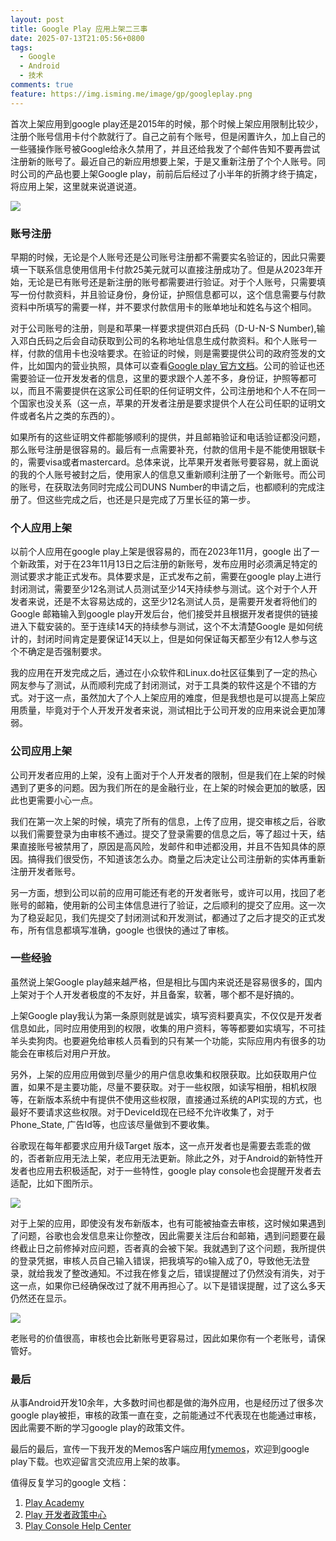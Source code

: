 ```yaml
---
layout: post
title: Google Play 应用上架二三事
date: 2025-07-13T21:05:56+0800
tags:
  - Google
  - Android
  - 技术
comments: true
feature: https://img.isming.me/image/gp/googleplay.png
---
```


首次上架应用到google play还是2015年的时候，那个时候上架应用限制比较少，注册个账号信用卡付个款就行了。自己之前有个账号，但是闲置许久，加上自己的一些骚操作账号被Google给永久禁用了，并且还给我发了个邮件告知不要再尝试注册新的账号了。最近自己的新应用想要上架，于是又重新注册了个个人账号。同时公司的产品也要上架Google play，前前后后经过了小半年的折腾才终于搞定，将应用上架，这里就来说道说道。

![](https://img.isming.me/image/gp/googleplay.png)

<!--more-->

### 账号注册

早期的时候，无论是个人账号还是公司账号注册都不需要实名验证的，因此只需要填一下联系信息使用信用卡付款25美元就可以直接注册成功了。但是从2023年开始，无论是已有账号还是新注册的账号都需要进行验证。对于个人账号，只需要填写一份付款资料，并且验证身份，身份证，护照信息都可以，这个信息需要与付款资料中所填写的需要一样，并不要求付款信用卡的账单地址和姓名与这个相同。

对于公司账号的注册，则是和苹果一样要求提供邓白氏码（D-U-N-S Number),输入邓白氏码之后会自动获取到公司的名称地址信息生成付款资料。和个人账号一样，付款的信用卡也没啥要求。在验证的时候，则是需要提供公司的政府签发的文件，比如国内的营业执照，具体可以查看[Google play 官方文档](https://support.google.com/googleplay/android-developer/answer/10841920#zippy=%2Corganization-account)。公司的验证也还需要验证一位开发发者的信息，这里的要求跟个人差不多，身份证，护照等都可以，而且不需要提供在这家公司任职的任何证明文件，公司注册地和个人不在同一个国家也没关系（这一点，苹果的开发者注册是要求提供个人在公司任职的证明文件或者名片之类的东西的）。

如果所有的这些证明文件都能够顺利的提供，并且邮箱验证和电话验证都没问题，那么账号注册是很容易的。最后有一点需要补充，付款的信用卡是不能使用银联卡的，需要visa或者mastercard。总体来说，比苹果开发者账号要容易，就上面说的我的个人账号被封之后，使用家人的信息又重新顺利注册了一个新账号。而公司的账号，在获取法务同时完成公司DUNS Number的申请之后，也都顺利的完成注册了。但这些完成之后，也还是只是完成了万里长征的第一步。

### 个人应用上架

以前个人应用在google play上架是很容易的，而在2023年11月，google 出了一个新政策，对于在23年11月13日之后注册的新账号，发布应用时必须满足特定的测试要求才能正式发布。具体要求是，正式发布之前，需要在google play上进行封闭测试，需要至少12名测试人员测试至少14天持续参与测试。这个对于个人开发者来说，还是不太容易达成的，这至少12名测试人员，是需要开发者将他们的Google 邮箱输入到google play开发后台，他们接受并且根据开发者提供的链接进入下载安装的。至于连续14天的持续参与测试，这个不太清楚Google 是如何统计的，封闭时间肯定是要保证14天以上，但是如何保证每天都至少有12人参与这个不确定是否强制要求。

我的应用在开发完成之后，通过在小众软件和Linux.do社区征集到了一定的热心网友参与了测试，从而顺利完成了封闭测试，对于工具类的软件这是个不错的方式。对于这一点，虽然加大了个人上架应用的难度，但是我想也是可以提高上架应用质量，毕竟对于个人开发开发者来说，测试相比于公司开发的应用来说会更加薄弱。

### 公司应用上架

公司开发者应用的上架，没有上面对于个人开发者的限制，但是我们在上架的时候遇到了更多的问题。因为我们所在的是金融行业，在上架的时候会更加的敏感，因此也更需要小心一点。

我们在第一次上架的时候，填完了所有的信息，上传了应用，提交审核之后，谷歌以我们需要登录为由审核不通过。提交了登录需要的信息之后，等了超过十天，结果直接账号被禁用了，原因是高风险，发邮件和申述都没用，并且不告知具体的原因。搞得我们很受伤，不知道该怎么办。商量之后决定让公司注册新的实体再重新注册开发者账号。

另一方面，想到公司以前的应用可能还有老的开发者账号，或许可以用，找回了老账号的邮箱，使用新的公司主体信息进行了验证，之后顺利的提交了应用。这一次为了稳妥起见，我们先提交了封闭测试和开发测试，都通过了之后才提交的正式发布，所有信息都填写准确，google 也很快的通过了审核。

### 一些经验

虽然说上架Google play越来越严格，但是相比与国内来说还是容易很多的，国内上架对于个人开发者极度的不友好，并且备案，软著，哪个都不是好搞的。

上架Google play我认为第一条原则就是诚实，填写资料要真实，不仅仅是开发者信息如此，同时应用使用到的权限，收集的用户资料，等等都要如实填写，不可挂羊头卖狗肉。也要避免给审核人员看到的只有某一个功能，实际应用内有很多的功能会在审核后对用户开放。

另外，上架的应用应用做到尽量少的用户信息收集和权限获取。比如获取用户位置，如果不是主要功能，尽量不要获取。对于一些权限，如读写相册，相机权限等，在新版本系统中有提供不使用这些权限，直接通过系统的API实现的方式，也最好不要请求这些权限。对于DeviceId现在已经不允许收集了，对于Phone_State, 广告Id等，也应该尽量做到不要收集。

谷歌现在每年都要求应用升级Target 版本，这一点开发者也是需要去乖乖的做的，否者新应用无法上架，老应用无法更新。除此之外，对于Android的新特性开发者也应用去积极适配，对于一些特性，google play console也会提醒开发者去适配，比如下图所示。

![](https://img.isming.me/image/gp/google-issues.png)

对于上架的应用，即使没有发布新版本，也有可能被抽查去审核，这时候如果遇到了问题，谷歌也会发信息来让你整改，因此需要关注后台和邮箱，遇到问题要在最终截止日之前修掉对应问题，否者真的会被下架。我就遇到了这个问题，我所提供的登录凭据，审核人员自己输入错误，把我填写的o输入成了0，导致他无法登录，就给我发了整改通知。不过我在修复之后，错误提醒过了仍然没有消失，对于这一点，如果你已经确保改过了就不用再担心了。以下是错误提醒，过了这么多天仍然还在显示。

![](https://img.isming.me/image/gp/review-issues.png)

老账号的价值很高，审核也会比新账号更容易过，因此如果你有一个老账号，请保管好。

### 最后

从事Android开发10余年，大多数时间也都是做的海外应用，也是经历过了很多次google play被拒，审核的政策一直在变，之前能通过不代表现在也能通过审核，因此需要不断的学习google play的政策文件。

最后的最后，宣传一下我开发的Memos客户端应用[fymemos](https://play.google.com/store/apps/details?id=me.isming.fymemos)，欢迎到google play下载。也欢迎留言交流应用上架的故事。

值得反复学习的google 文档：
1. [Play Academy](https://playacademy.withgoogle.com/)
2. [Play 开发者政策中心](https://play.google/intl/zh-CN/developer-content-policy/)
3. [Play Console Help Center](https://support.google.com/googleplay/android-developer/?hl=en#topic=3450769)